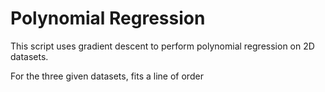 # Polynomial Regression

This script uses gradient descent to perform polynomial regression on 2D datasets.

For the three given datasets, fits a line of order 